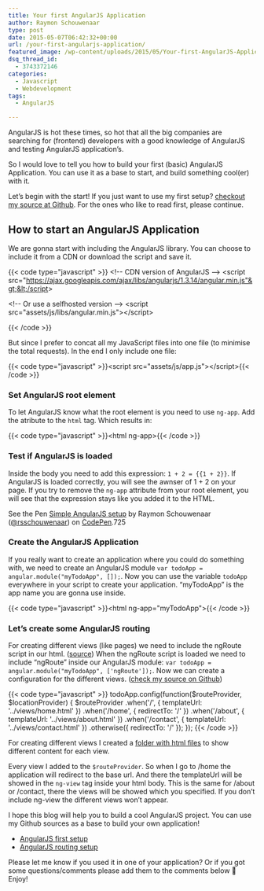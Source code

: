 ```yaml
---
title: Your first AngularJS Application
author: Raymon Schouwenaar
type: post
date: 2015-05-07T06:42:32+00:00
url: /your-first-angularjs-application/
featured_image: /wp-content/uploads/2015/05/Your-first-AngularJS-Application-825x510.jpg
dsq_thread_id:
  - 3743372146
categories:
  - Javascript
  - Webdevelopment
tags:
  - AngularJS

---
```

AngularJS is hot these times, so hot that all the big companies are searching for (frontend) developers with a good knowledge of AngularJS and testing AngularJS application&#8217;s.

So I would love to tell you how to build your first (basic) AngularJS Application. You can use it as a base to start, and build something cool(er) with it.

Let&#8217;s begin with the start! If you just want to use my first setup? [checkout my source at Github][1]. For the ones who like to read first, please continue.

## How to start an AngularJS Application

We are gonna start with including the AngularJS library. You can choose to include it from a CDN or download the script and save it.

{{< code type="javascript" >}}
  &lt;!-- CDN version of AngularJS --&gt;
 &lt;script src="https://ajax.googleapis.com/ajax/libs/angularjs/1.3.14/angular.min.js"&gt;&lt;/script&gt;

&lt;!-- Or use a selfhosted version --&gt;
 &lt;script src="assets/js/libs/angular.min.js"&gt;&lt;/script&gt;

{{< /code >}}

But since I prefer to concat all my JavaScript files into one file (to minimise the total requests). In the end I only include one file:

{{< code type="javascript" >}}&lt;script src="assets/js/app.js"&gt;&lt;/script&gt;{{< /code >}}

### Set AngularJS root element

To let AngularJS know what the root element is you need to use `ng-app`. Add the atribute to the `html` tag. Which results in:

{{< code type="javascript" >}}&lt;html ng-app&gt;{{< /code >}}

### Test if AngularJS is loaded

Inside the body you need to add this expression: `1 + 2 = {{1 + 2}}`. If AngularJS is loaded correctly, you will see the awnser of 1 + 2 on your page. If you try to remove the `ng-app` attribute from your root element, you will see that the expression stays like you added it to the HTML.

<p class='codepen'  data-height='268' data-theme-id='725' data-slug-hash='QbWoRv' data-default-tab='result' data-animations='run' data-editable='' data-embed-version='2'>
  See the Pen <a href=’http://codepen.io/rsschouwenaar/pen/QbWoRv/’>Simple AngularJS setup</a> by Raymon Schouwenaar (<a href=’http://codepen.io/rsschouwenaar’>@rsschouwenaar</a>) on <a href=’http://codepen.io’>CodePen</a>.725
</p>

### Create the AngularJS Application

If you really want to create an application where you could do something with, we need to create an AngularJS module `var todoApp = angular.module("myTodoApp", []);`. Now you can use the variable `todoApp` everywhere in your script to create your application. &#8220;myTodoApp&#8221; is the app name you are gonna use inside.

{{< code type="javascript" >}}&lt;html ng-app="myTodoApp"&gt;{{< /code >}}

### Let&#8217;s create some AngularJS routing

For creating different views (like pages) we need to include the ngRoute script in our html. ([source][2]) When the ngRoute script is loaded we need to include &#8220;ngRoute&#8221; inside our AngularJS module: `var todoApp = angular.module("myTodoApp", ['ngRoute']);`. Now we can create a configuration for the different views. ([check my source on Github][3])

{{< code type="javascript" >}}
todoApp.config(function($routeProvider, $locationProvider) {
 $routeProvider
 .when('/', {
 templateUrl: '../views/home.html'
 })
 .when('/home', {
 redirectTo: '/'
 })
 .when('/about', {
 templateUrl: '../views/about.html'
 })
 .when('/contact', {
 templateUrl: '../views/contact.html'
 })
 .otherwise({
 redirectTo: '/'
 });
 });
{{< /code >}}

For creating different views I created a [folder with html files][4] to show different content for each view.

Every view I added to the `$routeProvider`. So when I go to /home the application will redirect to the base url. And there the templateUrl will be showed in the `ng-view` tag inside your html body. This is the same for /about or /contact, there the views will be showed which you specified. If you don&#8217;t include ng-view the different views won&#8217;t appear.

I hope this blog will help you to build a cool AngularJS project. You can use my Github sources as a base to build your own application!

  * [AngularJS first setup][1]
  * [AngularJS routing setup][3]

Please let me know if you used it in one of your application? Or if you got some questions/comments please add them to the comments below 🙂 Enjoy!

 [1]: https://github.com/raymonschouwenaar/angularjs-first-setup
 [2]: https://code.angularjs.org/1.3.9/angular-route.js
 [3]: https://github.com/raymonschouwenaar/angularjs-routing-setup
 [4]: https://github.com/raymonschouwenaar/angularjs-routing-setup/tree/master/dist/views
